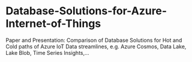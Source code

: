 # Database-Solutions-for-Azure-Internet-of-Things
Paper and Presentation: Comparison of Database Solutions for Hot and Cold paths of Azure IoT Data streamlines, e.g. Azure Cosmos, Data Lake, Lake Blob, Time Series Insights,...
